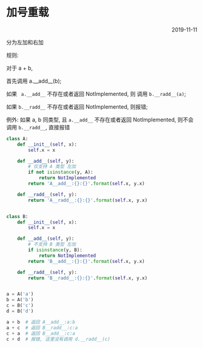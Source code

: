 # 加号重载

<p align="right">2019-11-11</p>

分为左加和右加

规则:

对于 a + b,

首先调用 a.\_\_add\_\_(b); 

如果 ` a.__add__` 不存在或者返回 NotImplemented, 则 调用 `b.__radd__(a)`;

如果 `b.__radd__` 不存在或者返回 NotImplemented, 则报错;

例外: 如果 a, b 同类型, 且 `a.__add__` 不存在或者返回 NotImplemented, 则不会调用 `b.__radd__`, 直接报错

```python
class A:
    def __init__(self, x):
        self.x = x

    def __add__(self, y):
        # 仅支持 A 类型 左加
        if not isinstance(y, A):
            return NotImplemented
        return 'A__add__:{}:{}'.format(self.x, y.x)

    def __radd__(self, y):
        return 'A__radd__:{}:{}'.format(self.x, y.x)


class B:
    def __init__(self, x):
        self.x = x

    def __add__(self, y):
        # 不支持 B 类型 左加
        if isinstance(y, B):
            return NotImplemented
        return 'B__add__:{}:{}'.format(self.x, y.x)

    def __radd__(self, y):
        return 'B__radd__:{}:{}'.format(self.x, y.x)


a = A('a')
b = A('b')
c = B('c')
d = B('d')

a + b  # 返回 A__add__:a:b
a + c  # 返回 B__radd__:c:a
c + a  # 返回 B__add__:c:a
c + d  # 报错, 这里没有调用 d.__radd__(c)
```